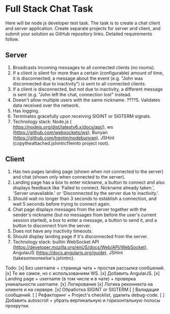 
# Full Stack Chat Task

Here will be node js developer test task. The task is to create a chat client and server application. Create separate projects for server and client, and submit your solution as GitHub repository links. Detailed requirements follow.

## Server
1. Broadcasts incoming messages to all connected clients (no rooms).
2. If a client is silent for more than a certain (configurable) amount of time, it is disconnected; a message about the event (e.g. "John was disconnected due to inactivity") is sent to all connected clients.
3. If a client is disconnected, but not due to inactivity, a different message is sent (e.g. "John left the chat, connection lost" instead.
4. Doesn't allow multiple users with the same nickname.
????5. Validates data received over the network.
6. Has logging.
7. Terminates gracefully upon receiving SIGINT or SIGTERM signals.
8. Technology stack: Node.js ( https://nodejs.org/dist/latestv6.x/docs/api/), ws (https://github.com/websockets/ws), Bunyan (https://github.com/trentm/nodebunyan), JSHint (copytheattached.jshintrcfileinto project root).

## Client
1. Has two pages  landing page (shown when not connected to the server) and chat (shown only when connected to the server).
2. Landing page has a box to enter nickname, a button to connect and also displays feedback like 'Failed to connect. Nickname already taken.', 'Server unavailable.' or 'Disconnected by the server due to inactivity.'.
3. Should wait no longer than 3 seconds to establish a connection, and wait 5 seconds before trying to connect again.
4. Chat page displays messages from the server together with the sender's nickname (but no messages from before the user's current session started), a box to enter a message, a button to send it, and a button to disconnect from the server.
5. Does not have any inactivity timeouts.
6. Should display landing page if it's disconnected from the server.
7. Technology stack: builtin WebSocket API (https://developer.mozilla.org/enUS/docs/Web/API/WebSocket), AngularJS (https://docs.angularjs.org/guide), JSHint (takesomeoneelse's.jshintrc).

Todo:
[x] Без username + страница чата + простая рассылка сообшений.
[x] То же самое, но с использованием WS.
[x] Добавить AngularJS.
[x] Landing page + username (в том числе и в чате) + проверка уникальности username.
[x] Логирование
[x] Логика реконнекта на клиенте и на сервере.
[x] Обработка SIGINT or SIGTERM
[ ] Валидация сообщений.
[ ] Рефакторинг + Project's checklist, удалить debug-code.
[ ] Добавить autoscroll + убрать вертикальную и горизонтальную полосы прокрутки.
